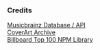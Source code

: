 ### Credits

[Musicbrainz Database / API](https://musicbrainz.org/)<br>
[CoverArt Archive](https://coverartarchive.org/)<br>
[Billboard Top 100 NPM Library](https://www.npmjs.com/package/billboard-top-100)
